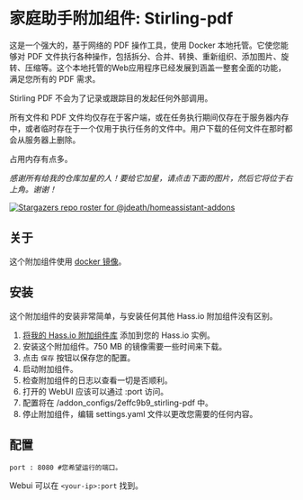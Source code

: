 # 家庭助手附加组件: Stirling-pdf

这是一个强大的，基于网络的 PDF 操作工具，使用 Docker 本地托管。它使您能够对 PDF 文件执行各种操作，包括拆分、合并、转换、重新组织、添加图片、旋转、压缩等。这个本地托管的Web应用程序已经发展到涵盖一整套全面的功能，满足您所有的 PDF 需求。

Stirling PDF 不会为了记录或跟踪目的发起任何外部调用。

所有文件和 PDF 文件均仅存在于客户端，或在任务执行期间仅存在于服务器内存中，或者临时存在于一个仅用于执行任务的文件中。用户下载的任何文件在那时都会从服务器上删除。

占用内存有点多。

_感谢所有给我的仓库加星的人！要给它加星，请点击下面的图片，然后它将位于右上角。谢谢！_

[![Stargazers repo roster for @jdeath/homeassistant-addons](https://reporoster.com/stars/jdeath/homeassistant-addons)](https://github.com/jdeath/homeassistant-addons/stargazers)

## 关于

这个附加组件使用 [docker 镜像](https://github.com/Stirling-Tools/Stirling-PDF)。

## 安装

这个附加组件的安装非常简单，与安装任何其他 Hass.io 附加组件没有区别。

1. [将我的 Hass.io 附加组件库][repository] 添加到您的 Hass.io 实例。
1. 安装这个附加组件。750 MB 的镜像需要一些时间来下载。
1. 点击 `保存` 按钮以保存您的配置。
1. 启动附加组件。
1. 检查附加组件的日志以查看一切是否顺利。
1. 打开的 WebUI 应该可以通过 <your-ip>:port 访问。
1. 配置将在 /addon_configs/2effc9b9_stirling-pdf 中。
1. 停止附加组件，编辑 settings.yaml 文件以更改您需要的任何内容。

## 配置

```
port : 8080 #您希望运行的端口。
```

Webui 可以在 `<your-ip>:port` 找到。

[repository]: https://github.com/jdeath/homeassistant-addons